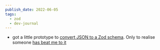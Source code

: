 ```yaml
---
publish_date: 2022-06-05
tags:
  - zod
  - dev-journal
---
```

- got a little prototype to [convert JSON to a Zod schema](https://github.com/chiubaca/json-to-zod). Only to realise someone [has beat me to it](https://github.com/StefanTerdell/json-schema-to-zod)
